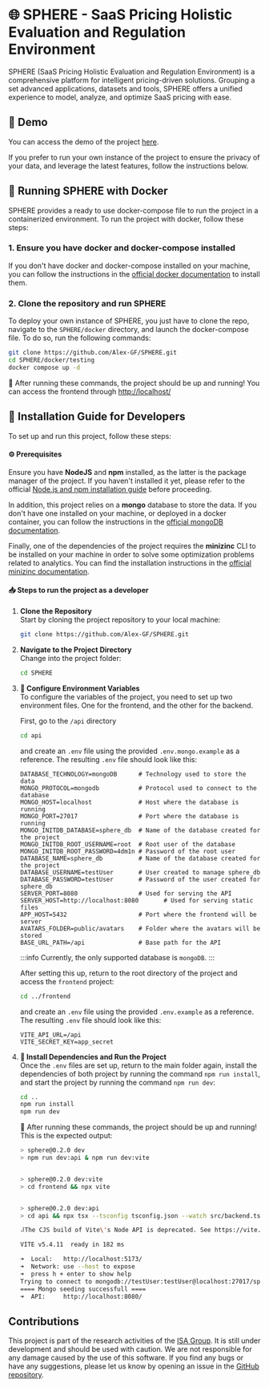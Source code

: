 # 🌐 SPHERE - SaaS Pricing Holistic Evaluation and Regulation Environment

SPHERE (SaaS Pricing Holistic Evaluation and Regulation Environment) is a comprehensive platform for intelligent pricing-driven solutions. Grouping a set advanced applications, datasets and tools, SPHERE offers a unified experience to model, analyze, and optimize SaaS pricing with ease.

## 🎥 Demo 

You can access the demo of the project [here](http://sphere.score.us.es/).

If you prefer to run your own instance of the project to ensure the privacy of your data, and leverage the latest features, follow the instructions below.

## 🐳 Running SPHERE with Docker

SPHERE provides a ready to use docker-compose file to run the project in a containerized environment. To run the project with docker, follow these steps:

### 1. Ensure you have docker and docker-compose installed

If you don't have docker and docker-compose installed on your machine, you can follow the instructions in the [official docker documentation](https://docs.docker.com/get-docker/) to install them.

### 2. Clone the repository and run SPHERE

To deploy your own instance of SPHERE, you just have to clone the repo, navigate to the `SPHERE/docker` directory, and launch the docker-compose file. To do so, run the following commands:

```bash
git clone https://github.com/Alex-GF/SPHERE.git
cd SPHERE/docker/testing
docker compose up -d
```

🎉 After running these commands, the project should be up and running! You can access the frontend through [http://localhost/](http://localhost/)

## 🚀 Installation Guide for Developers

To set up and run this project, follow these steps:

#### ⚙️ Prerequisites

Ensure you have **NodeJS** and **npm** installed, as the latter is the package manager of the project. If you haven't installed it yet, please refer to the official [Node.js and npm installation guide](https://docs.npmjs.com/downloading-and-installing-node-js-and-npm) before proceeding.

In addition, this project relies on a **mongo** database to store the data. If you don't have one installed on your machine, or deployed in a docker container, you can follow the instructions in the [official mongoDB documentation](https://docs.mongodb.com/manual/installation/).

Finally, one of the dependencies of the project requires the **minizinc** CLI to be installed on your machine in order to solve some optimization problems related to analytics. You can find the installation instructions in the [official minizinc documentation](https://www.minizinc.org/doc-2.5.5/en/installation.html).

#### 📥 Steps to run the project as a developer

1. **Clone the Repository**  
   Start by cloning the project repository to your local machine:
   ```bash
   git clone https://github.com/Alex-GF/SPHERE.git
   ```
2. **Navigate to the Project Directory**  
   Change into the project folder:

   ```bash
   cd SPHERE
   ```

3. **📝 Configure Environment Variables**  
   To configure the variables of the project, you need to set up two environment files. One for the frontend, and the other for the backend.

   First, go to the `/api` directory

   ```bash
   cd api
   ```

   and create an `.env` file using the provided `.env.mongo.example` as a reference. The resulting `.env` file should look like this:

   ```plaintext
   DATABASE_TECHNOLOGY=mongoDB      # Technology used to store the data
   MONGO_PROTOCOL=mongodb           # Protocol used to connect to the database
   MONGO_HOST=localhost             # Host where the database is running
   MONGO_PORT=27017                 # Port where the database is running
   MONGO_INITDB_DATABASE=sphere_db  # Name of the database created for the project
   MONGO_INITDB_ROOT_USERNAME=root  # Root user of the database
   MONGO_INITDB_ROOT_PASSWORD=4dm1n # Password of the root user
   DATABASE_NAME=sphere_db          # Name of the database created for the project
   DATABASE_USERNAME=testUser       # User created to manage sphere_db
   DATABASE_PASSWORD=testUser       # Password of the user created for sphere_db
   SERVER_PORT=8080                 # Used for serving the API
   SERVER_HOST=http://localhost:8080       # Used for serving static files
   APP_HOST=5432                    # Port where the frontend will be server
   AVATARS_FOLDER=public/avatars    # Folder where the avatars will be stored
   BASE_URL_PATH=/api               # Base path for the API
   ```

   :::info
   Currently, the only supported database is `mongoDB`.
   :::

   After setting this up, return to the root directory of the project and access the `frontend` project:

   ```bash
   cd ../frontend
   ```

   and create an `.env` file using the provided `.env.example` as a reference. The resulting `.env` file should look like this:

   ```plaintext
   VITE_API_URL=/api
   VITE_SECRET_KEY=app_secret
   ```

4. **🔧 Install Dependencies and Run the Project**  
   Once the `.env` files are set up, return to the main folder again, install the dependencies of both project by running the command `npm run install`, and start the project by running the command `npm run dev`:

   ```bash
   cd ..
   npm run install
   npm run dev
   ```

   🎉 After running these commands, the project should be up and running! This is the expected output:

   ```bash
   > sphere@0.2.0 dev
   > npm run dev:api & npm run dev:vite


   > sphere@0.2.0 dev:vite
   > cd frontend && npx vite


   > sphere@0.2.0 dev:api
   > cd api && npx tsx --tsconfig tsconfig.json --watch src/backend.ts --seed

   ⠼The CJS build of Vite\'s Node API is deprecated. See https://vite.dev/guide/troubleshooting.html#vite-cjs-node-api-deprecated for more details.

   VITE v5.4.11  ready in 182 ms

   ➜  Local:   http://localhost:5173/
   ➜  Network: use --host to expose
   ➜  press h + enter to show help
   Trying to connect to mongodb://testUser:testUser@localhost:27017/sphere_db?authSource=sphere_db
   ==== Mongo seeding successfull ====
   ➜  API:     http://localhost:8080/
   ```

## Contributions

This project is part of the research activities of the [ISA Group](https://www.isa.us.es/3.0/). It is still under development and should be used with caution. We are not responsible for any damage caused by the use of this software. If you find any bugs or have any suggestions, please let us know by opening an issue in the [GitHub repository](https://github.com/Alex-GF/SPHERE/issues).
